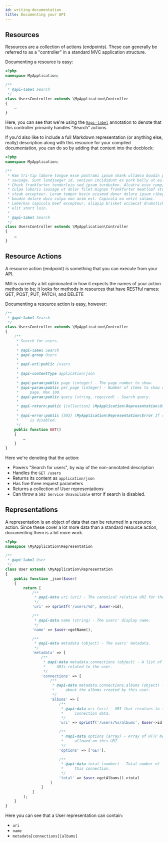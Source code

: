 ```yaml
---
id: writing-documentation
title: Documenting your API
---
```


## Resources
Resources are a collection of actions (endpoints). These can generally be referred to as a "controller" in a standard MVC application structure.

Documenting a resource is easy:

```php
<?php
namespace MyApplication;

/**
 * @api-label Search
 */
class UsersController extends \MyApplication\Controller
{
    …
}

```

Here, you can see that we're using the [`@api-label`](reference-api-label.md) annotation to denote that this controller primarily handles "Search" actions.

If you'd also like to include a full Markdown representation (or anything else, really) description along with this resource for your compiled documentation, you can do so by adding that content into the docblock:

```php
<?php
namespace MyApplication;

/**
 * Ham tri-tip labore tongue esse pastrami ipsum shank ullamco boudin pig
 * sausage. Sunt landjaeger id, venison incididunt ex pork belly ut eu.
 * Chuck frankfurter tenderloin sed ipsum turducken. Alcatra esse rump,
 * culpa laboris sausage ut dolor filet mignon frankfurter meatloaf strip
 * steak excepteur. Lorem tempor kevin eiusmod doner dolore ipsum ribeye
 * boudin dolore duis culpa non anim est. Capicola ea velit salami.
 * Leberkas capicola beef excepteur, aliquip brisket occaecat drumstick
 * elit short loin.
 *
 * @api-label Search
 */
class UsersController extends \MyApplication\Controller
{
    …
}
```

## Resource Actions
A resource action (endpoint) is something that you can execute from your API.

Mill is currently a bit opinionated in how it expects the names of your action methods to be; it looks for methods in resources that have RESTful names: GET, POST, PUT, PATCH, and DELETE

Documenting a resource action is easy, however:

```php
/**
 * @api-label Search
 */
class UsersController extends \MyApplication\Controller
{
    /**
     * Search for users.
     *
     * @api-label Search
     * @api-group Users
     *
     * @api-uri:public /users
     *
     * @api-contentType application/json
     *
     * @api-param:public page (integer) - The page number to show.
     * @api-param:public per_page (integer) - Number of items to show on each
     *     page. Max 100.
     * @api-param:public query (string, required) - Search query.
     *
     * @api-return:public {collection} \MyApplication\Representation\User
     *
     * @api-error:public {503} \MyApplication\Representation\Error If search
     *     is disabled.
     */
    public function GET()
    {
        …
    }
}
```

Here we're denoting that the action:

* Powers "Search for users", by way of the non-annotated description
* Handles the `GET /users`
* Returns its content as `application/json`
* Has five three request parameters
* Returns a collection of User representations
* Can throw a `503 Service Unavailable` error if search is disabled.

## Representations
A representation is an object of data that can be returned in a resource action. Since these cover a lot more data than a standard resource action, documenting them is a bit more work.

```php
<?php
namespace \MyApplication\Representation

/**
 * @api-label User
 */
class User extends \MyApplication\Representation
{
    public function _json($user)
    {
        return [
            /**
             * @api-data uri (uri) - The canonical relative URI for the user.
             */
            'uri' => sprintf('/users/%d', $user->id),

            /**
             * @api-data name (string) - The users' display name.
             */
            'name' => $user->getName(),

            /**
             * @api-data metadata (object) - The users' metadata.
             */
            'metadata' => [
                /**
                 * @api-data metadata.connections (object) - A list of resource
                 *     URIs related to the user.
                 */
                'connections' => [
                    /**
                     * @api-data metadata.connections.albums (object) - Info
                     *     about the albums created by this user.
                     */
                    'albums' => [
                        /**
                         * @api-data uri (uri) - URI that resolves to the
                         *     connection data.
                         */
                        'uri' => sprintf('/users/%s/albums', $user->id),

                        /**
                         * @api-data options (array) - Array of HTTP methods
                         *     allowed on this URI.
                         */
                        'options' => ['GET'],

                        /**
                         * @api-data total (number) - Total number of items on
                         *     this connection.
                         */
                        'total' => $user->getAlbums()->total
                    ]
                ]
            ]
        ];
    }
}
```

Here you can see that a User representation can contain:

* `uri`
* `name`
* `metadata[connections][albums]`
